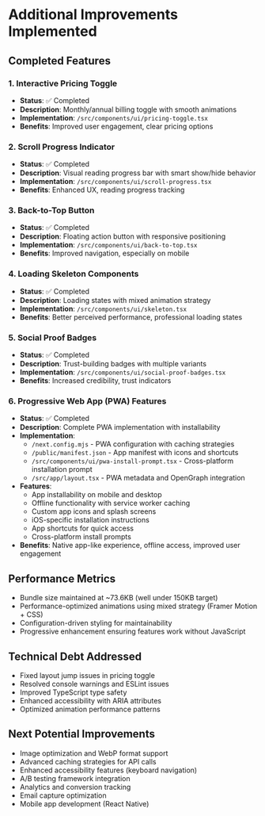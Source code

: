 # Additional Improvements Implemented

## Completed Features

### 1. Interactive Pricing Toggle
- **Status**: ✅ Completed
- **Description**: Monthly/annual billing toggle with smooth animations
- **Implementation**: `/src/components/ui/pricing-toggle.tsx`
- **Benefits**: Improved user engagement, clear pricing options

### 2. Scroll Progress Indicator
- **Status**: ✅ Completed  
- **Description**: Visual reading progress bar with smart show/hide behavior
- **Implementation**: `/src/components/ui/scroll-progress.tsx`
- **Benefits**: Enhanced UX, reading progress tracking

### 3. Back-to-Top Button
- **Status**: ✅ Completed
- **Description**: Floating action button with responsive positioning
- **Implementation**: `/src/components/ui/back-to-top.tsx`
- **Benefits**: Improved navigation, especially on mobile

### 4. Loading Skeleton Components
- **Status**: ✅ Completed
- **Description**: Loading states with mixed animation strategy
- **Implementation**: `/src/components/ui/skeleton.tsx`
- **Benefits**: Better perceived performance, professional loading states

### 5. Social Proof Badges
- **Status**: ✅ Completed
- **Description**: Trust-building badges with multiple variants
- **Implementation**: `/src/components/ui/social-proof-badges.tsx`
- **Benefits**: Increased credibility, trust indicators

### 6. Progressive Web App (PWA) Features
- **Status**: ✅ Completed
- **Description**: Complete PWA implementation with installability
- **Implementation**: 
  - `/next.config.mjs` - PWA configuration with caching strategies
  - `/public/manifest.json` - App manifest with icons and shortcuts
  - `/src/components/ui/pwa-install-prompt.tsx` - Cross-platform installation prompt
  - `/src/app/layout.tsx` - PWA metadata and OpenGraph integration
- **Features**:
  - App installability on mobile and desktop
  - Offline functionality with service worker caching
  - Custom app icons and splash screens
  - iOS-specific installation instructions
  - App shortcuts for quick access
  - Cross-platform install prompts
- **Benefits**: Native app-like experience, offline access, improved user engagement

## Performance Metrics
- Bundle size maintained at ~73.6KB (well under 150KB target)
- Performance-optimized animations using mixed strategy (Framer Motion + CSS)
- Configuration-driven styling for maintainability
- Progressive enhancement ensuring features work without JavaScript

## Technical Debt Addressed
- Fixed layout jump issues in pricing toggle
- Resolved console warnings and ESLint issues
- Improved TypeScript type safety
- Enhanced accessibility with ARIA attributes
- Optimized animation performance patterns

## Next Potential Improvements
- Image optimization and WebP format support
- Advanced caching strategies for API calls
- Enhanced accessibility features (keyboard navigation)
- A/B testing framework integration
- Analytics and conversion tracking
- Email capture optimization
- Mobile app development (React Native)